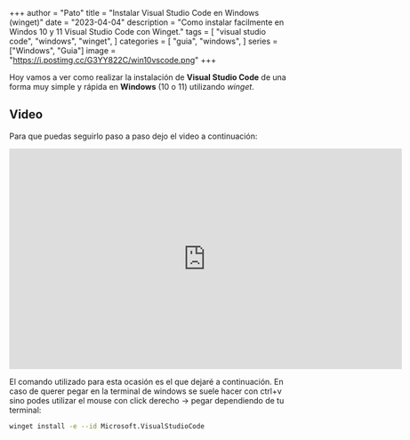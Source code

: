 +++
author = "Pato"
title = "Instalar Visual Studio Code en Windows (winget)"
date = "2023-04-04"
description = "Como instalar facilmente en Windos 10 y 11 Visual Studio Code con Winget."
tags = [
    "visual studio code",
    "windows",
    "winget",
]
categories = [
    "guia",
    "windows",
]
series = ["Windows", "Guia"]
image = "https://i.postimg.cc/G3YY822C/win10vscode.png"
+++

Hoy vamos a ver como realizar la instalación de **Visual Studio Code** de una forma muy simple y rápida en **Windows** (10 o 11) utilizando _winget_.

## Video

Para que puedas seguirlo paso a paso dejo el video a continuación:

<iframe class="yt-video" width="706" height="397" src="https://www.youtube.com/embed/LjYbsXcXilA" title="Instalar Visual Studio Code en Windows (winget)" frameborder="0" allow="accelerometer; autoplay; clipboard-write; encrypted-media; gyroscope; picture-in-picture; web-share" allowfullscreen></iframe>

El comando utilizado para esta ocasión es el que dejaré a continuación. En caso de querer pegar en la terminal de windows se suele hacer con ctrl+v sino podes utilizar el mouse con click derecho -> pegar dependiendo de tu terminal:

```bash
winget install -e --id Microsoft.VisualStudioCode
```
